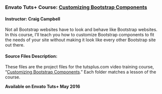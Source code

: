 ### Envato Tuts+ Course: [Customizing Bootstrap Components](http://webdesign.tutsplus.com/courses/customizing-bootstrap-components)
#### Instructor: Craig Campbell

Not all Bootstrap websites have to look and behave like Bootstrap websites. In this course, I’ll teach you how to customize Bootstrap components to fit the needs of your site without making it look like every other Bootstrap site out there.

#### Source Files Description:

These files are the project files for the tutsplus.com video training course, “[Customizing Bootstrap Components](http://webdesign.tutsplus.com/courses/customizing-bootstrap-components).” Each folder matches a lesson of the course.

**Available on Envato Tuts+ May 2016**

